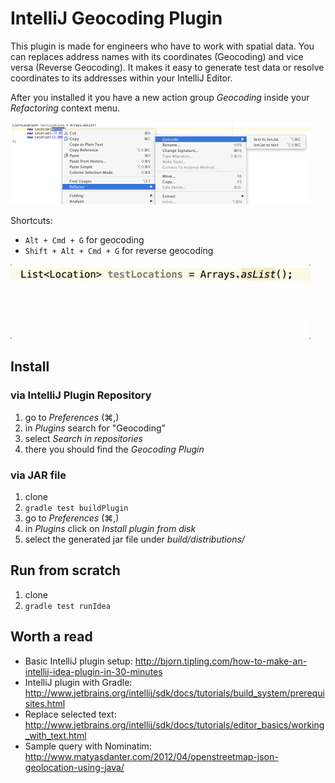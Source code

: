 # IntelliJ Geocoding Plugin

This plugin is made for engineers who have to work with spatial data. 
You can replaces address names with its coordinates (Geocoding) and vice versa (Reverse Geocoding).
It makes it easy to generate test data or resolve coordinates to its addresses within your IntelliJ Editor.

After you installed it you have a new action group _Geocoding_ inside your _Refactoring_ context menu.

![Geocoding Context Menu](src/main/resources/META-INF/context-menu.png)

Shortcuts:

* `Alt + Cmd + G` for geocoding
* `Shift + Alt + Cmd + G` for reverse geocoding
 
![Geocoding Sample](src/main/resources/META-INF/geocoding.gif)

## Install

### via IntelliJ Plugin Repository

1. go to _Preferences_ (⌘,)
2. in _Plugins_ search for "Geocoding"
3. select _Search in repositories_
4. there you should find the _Geocoding Plugin_

### via JAR file

1. clone
2. `gradle test buildPlugin`
3. go to _Preferences_ (⌘,) 
4. in _Plugins_ click on _Install plugin from disk_ 
5. select the generated jar file under _build/distributions/_

## Run from scratch

1. clone
2. `gradle test runIdea`

## Worth a read

* Basic IntelliJ plugin setup: http://bjorn.tipling.com/how-to-make-an-intellij-idea-plugin-in-30-minutes
* IntelliJ plugin with Gradle: http://www.jetbrains.org/intellij/sdk/docs/tutorials/build_system/prerequisites.html
* Replace selected text: http://www.jetbrains.org/intellij/sdk/docs/tutorials/editor_basics/working_with_text.html
* Sample query with Nominatim: http://www.matyasdanter.com/2012/04/openstreetmap-json-geolocation-using-java/